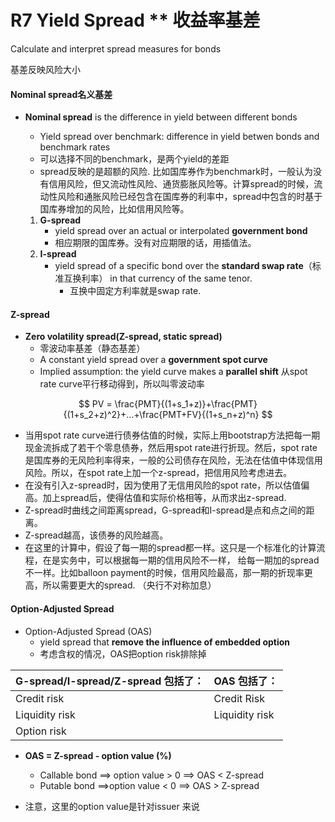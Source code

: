 # R7 Yield Spread \*\* 收益率基差

Calculate and interpret spread measures for bonds

基差反映风险大小

#### Nominal spread名义基差

- **Nominal spread** is the difference in yield between different bonds

  - Yield spread over benchmark: difference in yield betwen bonds and benchmark rates
  - 可以选择不同的benchmark，是两个yield的差距
  - spread反映的是超额的风险. 比如国库券作为benchmark时，一般认为没有信用风险，但又流动性风险、通货膨胀风险等。计算spread的时候，流动性风险和通胀风险已经包含在国库券的利率中，spread中包含的时基于国库券增加的风险，比如信用风险等。

  1. **G-spread**
     - yield spread over an actual or interpolated **government bond**
     - 相应期限的国库券。没有对应期限的话，用插值法。
  2. **I-spread**
     - yield spread of a specific bond over the **standard swap rate**（标准互换利率） in that currency of the same tenor. 
       - 互换中固定方利率就是swap rate.

#### Z-spread

- **Zero volatility spread(Z-spread, static spread)**
  - 零波动率基差（静态基差）
  - A constant yield spread over a **government spot curve**
  - Implied assumption: the yield curve makes a **parallel shift** 从spot rate curve平行移动得到，所以叫零波动率

$$
PV = \frac{PMT}{(1+s_1+z)}+\frac{PMT}{(1+s_2+z)^2}+...+\frac{PMT+FV}{(1+s_n+z)^n}
$$

- 当用spot rate curve进行债券估值的时候，实际上用bootstrap方法把每一期现金流拆成了若干个零息债券，然后用spot rate进行折现。然后，spot rate是国库券的无风险利率得来，一般的公司债存在风险，无法在估值中体现信用风险。所以，在spot rate上加一个z-spread，把信用风险考虑进去。
- 在没有引入z-spread时，因为使用了无信用风险的spot rate，所以估值偏高。加上spread后，使得估值和实际价格相等，从而求出z-spread.
- Z-spread时曲线之间距离spread，G-spread和I-spread是点和点之间的距离。
- Z-spread越高，该债券的风险越高。
- 在这里的计算中，假设了每一期的spread都一样。这只是一个标准化的计算流程，在是实务中，可以根据每一期的信用风险不一样， 给每一期加的spread不一样。比如balloon payment的时候，信用风险最高，那一期的折现率更高，所以需要更大的spread. （央行不对称加息）

#### Option-Adjusted Spread 

- Option-Adjusted Spread (OAS)
  - yield spread that **remove the influence of embedded option**
  - 考虑含权的情况，OAS把option risk排除掉

| **G-spread/I-spread/Z-spread** 包括了： | OAS 包括了：   |
| --------------------------------------- | -------------- |
| Credit risk                             | Credit Risk    |
| Liquidity risk                          | Liquidity risk |
| Option risk                             |                |

- **OAS = Z-spread - option value (%)**
  - Callable bond $\implies$ option value > 0 $\implies$ OAS < Z-spread
  - Putable bond $\implies$option value < 0 $\implies$ OAS > Z-spread

- 注意，这里的option value是针对issuer 来说

